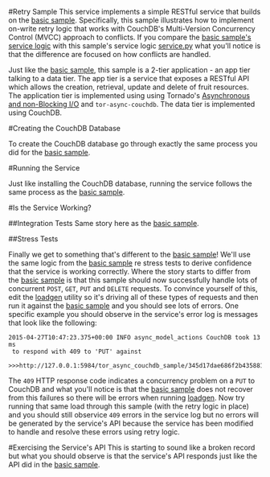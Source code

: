 #Retry Sample
This service implements a simple RESTful service that
builds on the [basic sample](../basic).
Specifically, this sample illustrates how
to implement on-write retry logic that works with CouchDB's
Multi-Version Concurrency Control (MVCC) approach to conflicts.
If you compare the [basic sample's service logic](../basic/service.py)
with this sample's service logic [service.py](service.py) what you'll
notice is that the difference are focused on how conflicts are handled.

Just like the [basic sample](../basic),
this sample is a 2-tier application - an app tier talking to a data tier.
The app tier is a service that exposes a RESTful API
which allows the creation, retrieval, update and delete of fruit resources.
The application tier is implemented using using
Tornado's [Asynchronous and non-Blocking I/O](http://tornado.readthedocs.org/en/latest/guide/async.html)
and ```tor-async-couchdb```.
The data tier is implemented using CouchDB.

#Creating the CouchDB Database

To create the CouchDB database go through exactly the same process
you did for the [basic sample](../basic).

#Running the Service

Just like installing the CouchDB database, running the service
follows the same process as the [basic sample](../basic).

#Is the Service Working?

##Integration Tests
Same story here as the [basic sample](../basic).

##Stress Tests

Finally we get to something that's different to the [basic sample](../basic)!
We'll use the same logic from the [basic sample](../basic) re stress tests to
derive confidence that the service is working correctly. Where the story starts
to differ from the [basic sample](../basic) is that this sample should now
successfully handle lots of concurrent
```POST```, ```GET```, ```PUT``` and ```DELETE``` requests.
To convince yourself of this, edit the [loadgen](../loadgen) utility so it's
driving all of these types of requests and then run it against the
[basic sample](../basic) and you should see lots of errors. One specific
example you should observe in the service's error log is messages that look
like the following:

```
2015-04-27T10:47:23.375+00:00 INFO async_model_actions CouchDB took 13 ms
 to respond with 409 to 'PUT' against
 >>>http://127.0.0.1:5984/tor_async_couchdb_sample/345d17dae686f2b43588108519e8a7a4<<<
```

The ```409``` HTTP response code indicates a concurrency problem on a ```PUT```
to CouchDB and what you'll notice is that the [basic sample](../basic)
does not recover from this failures so there will be errors when running [loadgen](../loadgen).
Now try running that same load through this sample (with the retry
logic in place) and you should still observice ```409``` errors in the
service log but no errors will be generated by the service's API because
the service has been modified to handle and resolve these errors using
retry logic.  

#Exercising the Service's API
This is starting to sound like a broken record but what you should
observe is that the service's API responds just like the API did
in the [basic sample](../basic).
